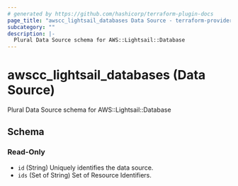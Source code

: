```yaml
---
# generated by https://github.com/hashicorp/terraform-plugin-docs
page_title: "awscc_lightsail_databases Data Source - terraform-provider-awscc"
subcategory: ""
description: |-
  Plural Data Source schema for AWS::Lightsail::Database
---
```


# awscc_lightsail_databases (Data Source)

Plural Data Source schema for AWS::Lightsail::Database



<!-- schema generated by tfplugindocs -->
## Schema

### Read-Only

- `id` (String) Uniquely identifies the data source.
- `ids` (Set of String) Set of Resource Identifiers.
